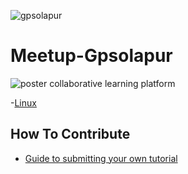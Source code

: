 ![gpsolapur](https://github.com/meetupgpsolapur/Meetup-Gpsolapur/blob/master/cropped-New-Doc-2017-03-10_1_1494348440680-278x300-1.png)
# Meetup-Gpsolapur
![poster](https://github.com/meetupgpsolapur/Meetup-Gpsolapur/blob/master/gp%20solapur.jpg)
collaborative learning platform

-[Linux](https://github.com/meetupgpsolapur/Linux/blob/master/README.md)

## How To Contribute 
 - [Guide to submitting your own tutorial](https://github.com/meetupgpsolapur/Meetup-Gpsolapur/blob/master/CONTRIBUTING.md)

